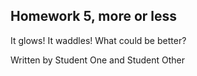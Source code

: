 Homework 5, more or less
------------------------

It glows!  It waddles!  What could be better?

Written by Student One and Student Other
